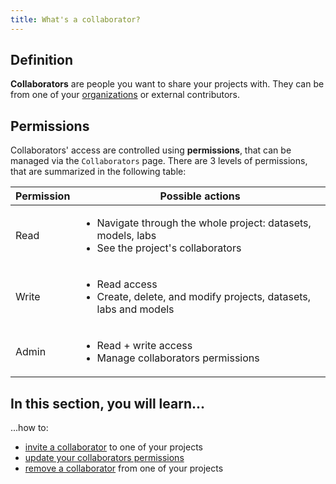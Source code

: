 ```yaml
---
title: What's a collaborator?
---
```


## Definition

**Collaborators** are people you want to share your projects with. They can be from one of your [organizations](../../organizations/introduction) or
external contributors.

## Permissions

Collaborators' access are controlled using **permissions**, that can be managed via the `Collaborators` page. There are
3 levels of permissions, that are summarized in the following table:

|Permission|Possible actions|
|-----|--------------------------------------------------------------------------------------------------|
|Read |<ul><li>Navigate through the whole project: datasets, models, labs</li> <li>See the project's collaborators</li></ul>|
|Write|<ul><li>Read access</li><li>Create, delete, and modify projects, datasets, labs and models</li></ul>|
|Admin|<ul><li>Read + write access</li><li>Manage collaborators permissions</li></ul>


## In this section, you will learn...

...how to:
- [invite a collaborator](invite-a-collaborator) to one of your projects
- [update your collaborators permissions](update-permissions)
- [remove a collaborator](remove-a-collaborator) from one of your projects
